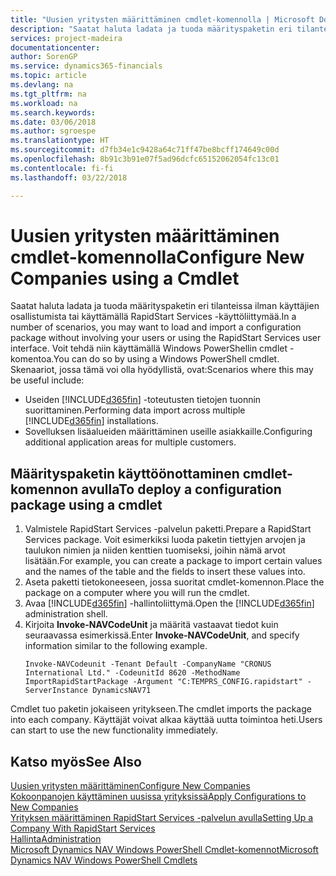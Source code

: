 ```yaml
---
title: "Uusien yritysten määrittäminen cmdlet-komennolla | Microsoft Docs"
description: "Saatat haluta ladata ja tuoda määrityspaketin eri tilanteissa ilman käyttäjien osallistumista tai käyttämällä RapidStart Services -käyttöliittymää. Voit tehdä niin käyttämällä Windows PowerShellin cmdlet -komentoa."
services: project-madeira
documentationcenter: 
author: SorenGP
ms.service: dynamics365-financials
ms.topic: article
ms.devlang: na
ms.tgt_pltfrm: na
ms.workload: na
ms.search.keywords: 
ms.date: 03/06/2018
ms.author: sgroespe
ms.translationtype: HT
ms.sourcegitcommit: d7fb34e1c9428a64c71ff47be8bcff174649c00d
ms.openlocfilehash: 8b91c3b91e07f5ad96dcfc65152062054fc13c01
ms.contentlocale: fi-fi
ms.lasthandoff: 03/22/2018

---
```

# <a name="configure-new-companies-using-a-cmdlet"></a><span data-ttu-id="9145c-104">Uusien yritysten määrittäminen cmdlet-komennolla</span><span class="sxs-lookup"><span data-stu-id="9145c-104">Configure New Companies using a Cmdlet</span></span>
<span data-ttu-id="9145c-105">Saatat haluta ladata ja tuoda määrityspaketin eri tilanteissa ilman käyttäjien osallistumista tai käyttämällä RapidStart Services -käyttöliittymää.</span><span class="sxs-lookup"><span data-stu-id="9145c-105">In a number of scenarios, you may want to load and import a configuration package without involving your users or using the RapidStart Services user interface.</span></span> <span data-ttu-id="9145c-106">Voit tehdä niin käyttämällä Windows PowerShellin cmdlet -komentoa.</span><span class="sxs-lookup"><span data-stu-id="9145c-106">You can do so by using a Windows PowerShell cmdlet.</span></span> <span data-ttu-id="9145c-107">Skenaariot, jossa tämä voi olla hyödyllistä, ovat:</span><span class="sxs-lookup"><span data-stu-id="9145c-107">Scenarios where this may be useful include:</span></span>  

- <span data-ttu-id="9145c-108">Useiden [!INCLUDE[d365fin](includes/d365fin_md.md)] -toteutusten tietojen tuonnin suorittaminen.</span><span class="sxs-lookup"><span data-stu-id="9145c-108">Performing data import across multiple [!INCLUDE[d365fin](includes/d365fin_md.md)] installations.</span></span>
- <span data-ttu-id="9145c-109">Sovelluksen lisäalueiden määrittäminen useille asiakkaille.</span><span class="sxs-lookup"><span data-stu-id="9145c-109">Configuring additional application areas for multiple customers.</span></span>  

## <a name="to-deploy-a-configuration-package-using-a-cmdlet"></a><span data-ttu-id="9145c-110">Määrityspaketin käyttöönottaminen cmdlet-komennon avulla</span><span class="sxs-lookup"><span data-stu-id="9145c-110">To deploy a configuration package using a cmdlet</span></span>  

1. <span data-ttu-id="9145c-111">Valmistele RapidStart Services -palvelun paketti.</span><span class="sxs-lookup"><span data-stu-id="9145c-111">Prepare a RapidStart Services package.</span></span> <span data-ttu-id="9145c-112">Voit esimerkiksi luoda paketin tiettyjen arvojen ja taulukon nimien ja niiden kenttien tuomiseksi, joihin nämä arvot lisätään.</span><span class="sxs-lookup"><span data-stu-id="9145c-112">For example, you can create a package to import certain values and the names of the table and the fields to insert these values into.</span></span>  
2. <span data-ttu-id="9145c-113">Aseta paketti tietokoneeseen, jossa suoritat cmdlet-komennon.</span><span class="sxs-lookup"><span data-stu-id="9145c-113">Place the package on a computer where you will run the cmdlet.</span></span>  
3. <span data-ttu-id="9145c-114">Avaa [!INCLUDE[d365fin](includes/d365fin_md.md)] -hallintoliittymä.</span><span class="sxs-lookup"><span data-stu-id="9145c-114">Open the [!INCLUDE[d365fin](includes/d365fin_md.md)] administration shell.</span></span>  
4. <span data-ttu-id="9145c-115">Kirjoita **Invoke-NAVCodeUnit** ja määritä vastaavat tiedot kuin seuraavassa esimerkissä.</span><span class="sxs-lookup"><span data-stu-id="9145c-115">Enter **Invoke-NAVCodeUnit**, and specify information similar to the following example.</span></span>  
    ```  
    Invoke-NAVCodeunit -Tenant Default -CompanyName "CRONUS International Ltd." -CodeunitId 8620 -MethodName ImportRapidStartPackage -Argument "C:TEMPRS_CONFIG.rapidstart" -ServerInstance DynamicsNAV71  

    ```
<span data-ttu-id="9145c-116">Cmdlet tuo paketin jokaiseen yritykseen.</span><span class="sxs-lookup"><span data-stu-id="9145c-116">The cmdlet imports the package into each company.</span></span> <span data-ttu-id="9145c-117">Käyttäjät voivat alkaa käyttää uutta toimintoa heti.</span><span class="sxs-lookup"><span data-stu-id="9145c-117">Users can start to use the new functionality immediately.</span></span>  

## <a name="see-also"></a><span data-ttu-id="9145c-118">Katso myös</span><span class="sxs-lookup"><span data-stu-id="9145c-118">See Also</span></span>  
[<span data-ttu-id="9145c-119">Uusien yritysten määrittäminen</span><span class="sxs-lookup"><span data-stu-id="9145c-119">Configure New Companies</span></span>](admin-how-to-configure-new-companies.md)  
[<span data-ttu-id="9145c-120">Kokoonpanojen käyttäminen uusissa yrityksissä</span><span class="sxs-lookup"><span data-stu-id="9145c-120">Apply Configurations to New Companies</span></span>](admin-apply-configuration-to-new-companies.md)  
[<span data-ttu-id="9145c-121">Yrityksen määrittäminen RapidStart Services -palvelun avulla</span><span class="sxs-lookup"><span data-stu-id="9145c-121">Setting Up a Company With RapidStart Services</span></span>](admin-set-up-a-company-with-rapidstart.md)  
[<span data-ttu-id="9145c-122">Hallinta</span><span class="sxs-lookup"><span data-stu-id="9145c-122">Administration</span></span>](admin-setup-and-administration.md)  
[<span data-ttu-id="9145c-123">Microsoft Dynamics NAV Windows PowerShell Cmdlet-komennot</span><span class="sxs-lookup"><span data-stu-id="9145c-123">Microsoft Dynamics NAV Windows PowerShell Cmdlets</span></span>](/dynamics-nav/microsoft-dynamics-nav-windows-powershell-cmdlets)

